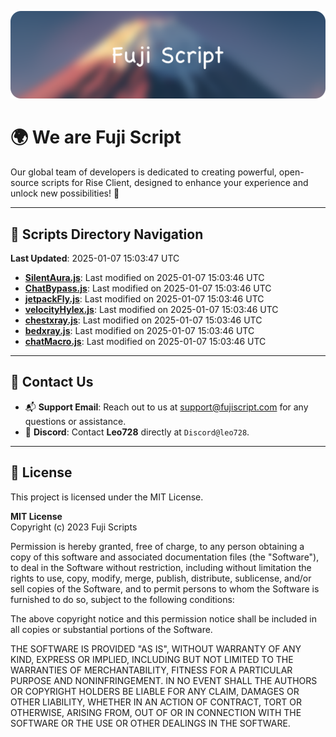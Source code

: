 ![Banner](.github/b.webp)

# 🌍 **We are Fuji Script**

Our global team of developers is dedicated to creating powerful, open-source scripts for Rise Client, designed to enhance your experience and unlock new possibilities! 🌟

---
<!-- SCRIPTS_NAVIGATION_START -->
## 📂 **Scripts Directory Navigation**

**Last Updated**: 2025-01-07 15:03:47 UTC

- **[SilentAura.js](scripts/SilentAura.js)**: Last modified on 2025-01-07 15:03:46 UTC
- **[ChatBypass.js](scripts/ChatBypass.js)**: Last modified on 2025-01-07 15:03:46 UTC
- **[jetpackFly.js](scripts/jetpackFly.js)**: Last modified on 2025-01-07 15:03:46 UTC
- **[velocityHylex.js](scripts/velocityHylex.js)**: Last modified on 2025-01-07 15:03:46 UTC
- **[chestxray.js](scripts/chestxray.js)**: Last modified on 2025-01-07 15:03:46 UTC
- **[bedxray.js](scripts/bedxray.js)**: Last modified on 2025-01-07 15:03:46 UTC
- **[chatMacro.js](scripts/chatMacro.js)**: Last modified on 2025-01-07 15:03:46 UTC

<!-- SCRIPTS_NAVIGATION_END -->

---

## 💬 **Contact Us**  
- 📬 **Support Email**: Reach out to us at [support@fujiscript.com](mailto:support@fujiscript.com) for any questions or assistance.  
- 💬 **Discord**: Contact **Leo728** directly at `Discord@leo728`.

---

## 📜 **License**

This project is licensed under the MIT License.  

**MIT License**  
Copyright (c) 2023 Fuji Scripts  

Permission is hereby granted, free of charge, to any person obtaining a copy of this software and associated documentation files (the "Software"), to deal in the Software without restriction, including without limitation the rights to use, copy, modify, merge, publish, distribute, sublicense, and/or sell copies of the Software, and to permit persons to whom the Software is furnished to do so, subject to the following conditions:  

The above copyright notice and this permission notice shall be included in all copies or substantial portions of the Software.  

THE SOFTWARE IS PROVIDED "AS IS", WITHOUT WARRANTY OF ANY KIND, EXPRESS OR IMPLIED, INCLUDING BUT NOT LIMITED TO THE WARRANTIES OF MERCHANTABILITY, FITNESS FOR A PARTICULAR PURPOSE AND NONINFRINGEMENT. IN NO EVENT SHALL THE AUTHORS OR COPYRIGHT HOLDERS BE LIABLE FOR ANY CLAIM, DAMAGES OR OTHER LIABILITY, WHETHER IN AN ACTION OF CONTRACT, TORT OR OTHERWISE, ARISING FROM, OUT OF OR IN CONNECTION WITH THE SOFTWARE OR THE USE OR OTHER DEALINGS IN THE SOFTWARE.  
